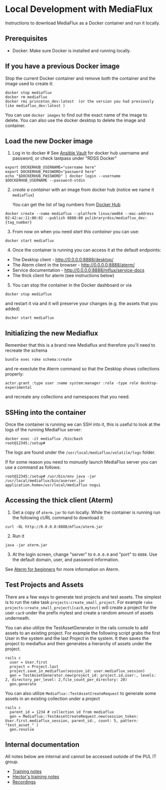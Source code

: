 # Local Development with MediaFlux

Instructions to download MediaFlux as a Docker container and run it locally.

## Prerequisites

* Docker: Make sure Docker is installed and running locally.


## If you have a previous Docker image

Stop the current Docker container and remove both the container and the image used to create it:

```
docker stop mediaflux
docker rm mediaflux
docker rmi princeton_dev:latest  (or the version you had previously like mediaflux_dev:latest )
```

You can use `docker images` to find out the exact name of the image to delete.
You can also use the docker desktop to delete the image and container.


## Load the new Docker image

1. Log in to docker # See [Ansible Vault](https://github.com/pulibrary/princeton_ansible/blob/main/group_vars/mflux/vault.yml) for docker hub username and password, or check lastpass under "RDSS Docker"

```
export DOCKERHUB_USERNAME="username here"
export DOCKERHUB_PASSWORD="password here"
echo "$DOCKERHUB_PASSWORD" | docker login --username $DOCKERHUB_USERNAME --password-stdin
```

2. _create a container_ with an image from docker hub (notice we name it `mediaflux`)

    You can get the list of tag numbers from [Docker Hub](https://hub.docker.com/repository/docker/pulibraryrdss/mediaflux_dev/general)

```
docker create --name mediaflux --platform linux/amd64 --mac-address 02:42:ac:11:00:02 --publish 8888:80 pulibraryrdss/mediaflux_dev:{tag_number}
```

3. From now on when you need _start this container_ you can use:

```
docker start mediaflux
```

4. Once the container is running you can access it at the default endpoints:

  * The Desktop client - http://0.0.0.0:8888/desktop/
  * The Aterm client in the browser - http://0.0.0.0:8888/aterm/
  * Service documentation - http://0.0.0.0:8888/mflux/service-docs
  * The thick client for aterm (see instructions below)


5. You can stop the container in the Docker dashboard or via

```
docker stop mediaflux
```

and restart it via and it will preserve your changes (e.g. the assets that you added)

```
docker start mediaflux
```

## Initializing the new Mediaflux

Remember that this is a brand new Mediaflux and therefore you'll need to recreate the schema

```
bundle exec rake schema:create
```

and re-exectute the Aterm command so that the Desktop shows collections properly:

```
actor.grant :type user :name system:manager :role -type role desktop-experimental
```

and recreate any collections and namespaces that you need.


## SSHing into the container

Once the container is running we can SSH into it, this is useful to look at the logs of the running MediaFlux server:

```
docker exec -it mediaflux /bin/bash
root@12345:/setup#
```

The logs are found under the `/usr/local/mediaflux/volatile/logs` folder.

If for some reason you need to _manually_ launch MediaFlux server you can use a command as follows:

```
root@12345:/setup# /usr/bin/env java -jar /usr/local/mediaflux/bin/aserver.jar application.home=/usr/local/mediaflux nogui
```

## Accessing the thick client (Aterm)

1. Get a copy of `aterm.jar` to run locally.  While the container is running run the following cURL command to download it:

```
curl -OL http://0.0.0.0:8888/mflux/aterm.jar
```

2. Run it

```
java -jar aterm.jar
```

3. At the login screen, change "server" to `0.0.0.0` and "port" to `8888`.  Use the default domain, user, and password information.

See [Aterm for beginners](aterm_101.md) for more information on Aterm.

## Test Projects and Assets

There are a few ways to generate test projects and test assets.  The simplest is to run the rake task `projects:create_small_project`.  For example `rake projects:create_small_project\[cac9,mytest]` will create a project for the user `cac9` under the prefix mytest and create a random amount of assets underneath.

You can also utilize the TestAssetGenerator in the rails console to add assets to an existing project.  For example the following script grabs the first User in the system and the last Project in the system.  It then saves the project to mediaflux and then generates a hierarchy of assets under the project.

```
rails c
  user = User.first
  project = Project.last
  project.save_in_mediaflux(session_id: user.mediaflux_session)
  gen = TestAssetGenerator.new(project_id: project.id,user:, levels: 2, directory_per_level: 2,file_count_per_directory: 20)
  gen.generate
```

You can also utilize `Mediaflux::TestAssetCreateRequest` to generate some assets in an existing collection under a project

```
rails c
  parent_id = 1234 # collection id from mediaflux
  gen = Mediaflux::TestAssetCreateRequest.new(session_token: User.first.mediaflux_session, parent_id:, count: 5, pattern: "test_asset_" )
  gen.resolve
```

## Internal documentation

All notes below are internal and cannot be accessed outside of the PUL IT group.

* [Training notes](https://drive.google.com/drive/folders/1kG6oJBnGqOUdM2cHKPxCOC9fBmAJ7iDo)
* [Hector's training notes](https://drive.google.com/drive/folders/1HGPp43OcGikdZmr3Wd4tgdpY6m1y_PCx)
* [Recordings](https://drive.google.com/drive/folders/19EGm7s7UxOMCCdRRXSscUIkya_gF9Zgs)
